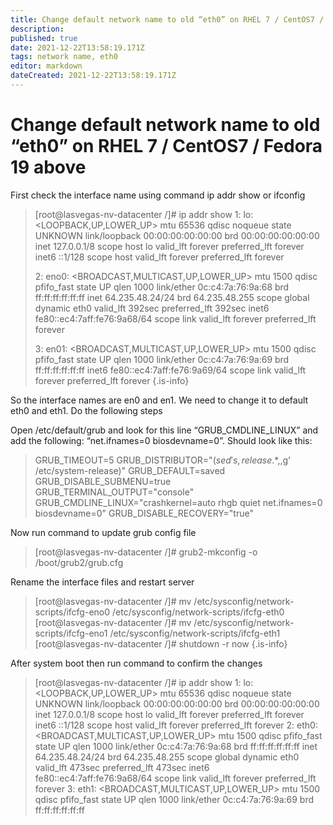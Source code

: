```yaml
---
title: Change default network name to old “eth0” on RHEL 7 / CentOS7 / Fedora 19 above
description: 
published: true
date: 2021-12-22T13:58:19.171Z
tags: network name, eth0
editor: markdown
dateCreated: 2021-12-22T13:58:19.171Z
---
```


# Change default network name to old “eth0” on RHEL 7 / CentOS7 / Fedora 19 above

First check the interface name using command ip addr show or ifconfig

> [root@lasvegas-nv-datacenter /]# ip addr show
> 1: lo: <LOOPBACK,UP,LOWER_UP> mtu 65536 qdisc noqueue state UNKNOWN
> link/loopback 00:00:00:00:00:00 brd 00:00:00:00:00:00
> inet 127.0.0.1/8 scope host lo
> valid_lft forever preferred_lft forever
> inet6 ::1/128 scope host
> valid_lft forever preferred_lft forever
>  
> 2: eno0: <BROADCAST,MULTICAST,UP,LOWER_UP> mtu 1500 qdisc pfifo_fast state UP qlen 1000
> link/ether 0c:c4:7a:76:9a:68 brd ff:ff:ff:ff:ff:ff
> inet 64.235.48.24/24 brd 64.235.48.255 scope global dynamic eth0
> valid_lft 392sec preferred_lft 392sec
> inet6 fe80::ec4:7aff:fe76:9a68/64 scope link
> valid_lft forever preferred_lft forever
>  
> 3: en01: <BROADCAST,MULTICAST,UP,LOWER_UP> mtu 1500 qdisc pfifo_fast state UP qlen 1000
> link/ether 0c:c4:7a:76:9a:69 brd ff:ff:ff:ff:ff:ff
> inet6 fe80::ec4:7aff:fe76:9a69/64 scope link
> valid_lft forever preferred_lft forever
{.is-info}


So the interface names are en0 and en1. We need to change it to default eth0 and eth1. Do the following steps

Open  /etc/default/grub and look for this line “GRUB_CMDLINE_LINUX” and add the following: “net.ifnames=0 biosdevname=0”. Should look like this:

> GRUB_TIMEOUT=5
> GRUB_DISTRIBUTOR="$(sed 's, release .*$,,g' /etc/system-release)"
> GRUB_DEFAULT=saved
> GRUB_DISABLE_SUBMENU=true
> GRUB_TERMINAL_OUTPUT="console"
> GRUB_CMDLINE_LINUX="crashkernel=auto rhgb quiet net.ifnames=0 biosdevname=0"
> GRUB_DISABLE_RECOVERY="true"

Now run command to update grub config file 

> [root@lasvegas-nv-datacenter /]# grub2-mkconfig -o /boot/grub2/grub.cfg

Rename the interface files and restart server

> [root@lasvegas-nv-datacenter /]# mv /etc/sysconfig/network-scripts/ifcfg-eno0 /etc/sysconfig/network-scripts/ifcfg-eth0
> [root@lasvegas-nv-datacenter /]# mv /etc/sysconfig/network-scripts/ifcfg-eno1 /etc/sysconfig/network-scripts/ifcfg-eth1
> [root@lasvegas-nv-datacenter /]#  shutdown -r now
{.is-info}

After system boot then run command to confirm the changes

> [root@lasvegas-nv-datacenter /]# ip addr show
> 1: lo: <LOOPBACK,UP,LOWER_UP> mtu 65536 qdisc noqueue state UNKNOWN
>     link/loopback 00:00:00:00:00:00 brd 00:00:00:00:00:00
>     inet 127.0.0.1/8 scope host lo
>        valid_lft forever preferred_lft forever
>     inet6 ::1/128 scope host
>        valid_lft forever preferred_lft forever
> 2: eth0: <BROADCAST,MULTICAST,UP,LOWER_UP> mtu 1500 qdisc pfifo_fast state UP qlen 1000
>     link/ether 0c:c4:7a:76:9a:68 brd ff:ff:ff:ff:ff:ff
>     inet 64.235.48.24/24 brd 64.235.48.255 scope global dynamic eth0
>        valid_lft 473sec preferred_lft 473sec
>     inet6 fe80::ec4:7aff:fe76:9a68/64 scope link
>        valid_lft forever preferred_lft forever
> 3: eth1: <BROADCAST,MULTICAST,UP,LOWER_UP> mtu 1500 qdisc pfifo_fast state UP qlen 1000
>     link/ether 0c:c4:7a:76:9a:69 brd ff:ff:ff:ff:ff:ff